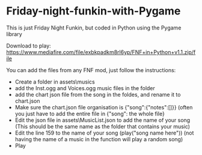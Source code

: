 # Friday-night-funkin-with-Pygame
This is just Friday Night Funkin, but coded in Python using the Pygame library

Download to play: https://www.mediafire.com/file/exbkpadkm8rl6yp/FNF+in+Python+v1.1.zip/file

You can add the files from any FNF mod, just follow the instructions:
- Create a folder in assets\musics
- add the Inst.ogg and Voices.ogg music files in the folder
- add the chart json file from the song in the foldes, and rename it to chart.json
- Make sure the chart.json file organisation is {"song":{"notes":[]}} (often you just have to add the entire file in {"song": the whole file}
- Edit the json file in assets\MusicList.json to add the name of your song (This should be the same name as the folder that contains your music)
- Edit the line 159 to the name of your song (play("song name here")) (not having the name of a music in the function will play a random song)
- Play
